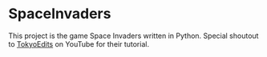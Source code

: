 # SpaceInvaders
This project is the game Space Invaders written in Python. Special shoutout to [TokyoEdits](https://www.youtube.com/channel/UC2vm-0XX5RkWCXWwtBZGOXg) on YouTube for their tutorial. 
